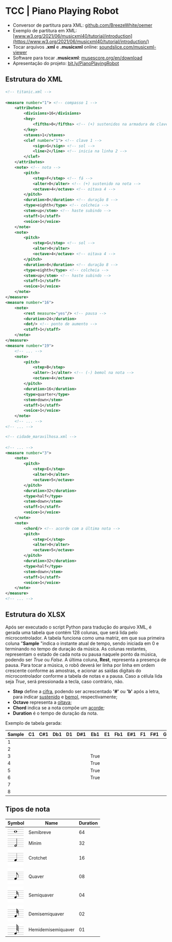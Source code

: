 # TCC | Piano Playing Robot

- Conversor de partitura para XML: [github.com/BreezeWhite/oemer](https://github.com/BreezeWhite/oemer)
- Exemplo de partitura em XML: [www.w3.org/2021/06/musicxml40/tutorial/introduction](https://www.w3.org/2021/06/musicxml40/tutorial/introduction/)
- Tocar arquivos **.xml** e **.musicxml** online: [soundslice.com/musicxml-viewer](https://www.soundslice.com/musicxml-viewer/)
- Software para tocar **.musicxml**: [musescore.org/en/download](https://musescore.org/en/download)
- Apresentação do projeto: [bit.ly/PianoPlayingRobot](https://bit.ly/PianoPlayingRobot)

## Estrutura do **XML**
``` xml
<!-- titanic.xml -->

<measure number="1"> <!-- compasso 1 -->
    <attributes>
        <divisions>16</divisions>
        <key>
            <fifths>0</fifths> <!-- (+) sustenidos na armadura de clave -->
        </key>
        <staves>1</staves>
        <clef number="1"> <!-- clave 1 -->
            <sign>G</sign> <!-- sol -->
            <line>2</line> <!-- inicia na linha 2 -->
        </clef>
    </attributes>
    <note> <!-- nota -->
        <pitch>
            <step>F</step> <!-- fá -->
            <alter>0</alter> <!-- (+) sustenido na nota -->
            <octave>4</octave> <!-- oitava 4 -->
        </pitch>
        <duration>8</duration> <!-- duração 8 -->
        <type>eighth</type> <!-- colcheia -->
        <stem>up</stem> <!-- haste subindo -->
        <staff>1</staff>
        <voice>1</voice>
    </note>
    <note>
        <pitch>
            <step>G</step> <!-- sol -->
            <alter>0</alter>
            <octave>4</octave> <!-- oitava 4 -->
        </pitch>
        <duration>8</duration> <!-- duração 8 -->
        <type>eighth</type> <!-- colcheia -->
        <stem>up</stem> <!-- haste subindo -->
        <staff>1</staff>
        <voice>1</voice>
    </note>
</measure>
<measure number="16">
    <note>
        <rest measure="yes"/> <!-- pausa -->
        <duration>24</duration>
        <dot/> <!-- ponto de aumento -->
        <staff>1</staff>
    </note>
</measure>
<measure number="19">
    <!-- ... -->
    <note>
        <pitch>
            <step>B</step>
            <alter>-1</alter> <!-- (-) bemol na nota -->
            <octave>4</octave>
        </pitch>
        <duration>16</duration>
        <type>quarter</type>
        <stem>down</stem>
        <staff>1</staff>
        <voice>1</voice>
    </note>
    <!-- ... -->
<!-- ... -->
```
``` xml
<!-- cidade_maravilhosa.xml -->

<!-- ... -->
<measure number="3">
    <note>
        <pitch>
            <step>E</step>
            <alter>0</alter>
            <octave>5</octave>
        </pitch>
        <duration>32</duration>
        <type>half</type>
        <stem>down</stem>
        <staff>1</staff>
        <voice>1</voice>
    </note>
    <note>
        <chord/> <!-- acorde com a última nota -->
        <pitch>
            <step>C</step>
            <alter>0</alter>
            <octave>5</octave>
        </pitch>
        <duration>32</duration>
        <type>half</type>
        <stem>down</stem>
        <staff>1</staff>
        <voice>1</voice>
    </note>
</measure>
<!-- ... -->

```

## Estrutura do **XLSX**
Após ser executado o script Python para tradução do arquivo XML, é gerada uma tabela que contém 128 colunas, que será lida pelo microcontrolador.
A tabela funciona como uma matriz, em que sua primeira coluna "**Sample** "indica o instante atual de tempo, sendo iniciada em 0 e terminando no tempo de duração da música. As colunas restantes, representam o estado de cada nota ou pausa naquele ponto da música, podendo ser _True_ ou _False_. A última coluna, **Rest**, representa a presença de pausa.
Para tocar a música, o robô deverá ler linha por linha em ordem crescente conforme as amostras, e acionar as saídas digitais do microcontrolador conforme a tabela de notas e a pausa. Caso a célula lida seja _True_, será pressionada a tecla, caso contrário, não.

- **Step** define a [cifra](https://pt.wikipedia.org/wiki/Cifra_(música)), podendo ser acrescentado **'#'** ou **'b'** após a letra, para indicar [sustenido](https://pt.wikipedia.org/wiki/Sustenido) e [bemol](https://pt.wikipedia.org/wiki/Bemol), respectivamente;
- **Octave** representa a [oitava](https://pt.wikipedia.org/wiki/Oitava);
- **Chord** indica se a nota compõe um [acorde](https://pt.wikipedia.org/wiki/Acorde);
- **Duration** é o tempo de duração da nota.

Exemplo de tabela gerada:

| Sample | C1 | C#1 | Db1 | D1 | D#1 | Eb1  | E1 | Fb1 | E#1 | F1 | F#1 | Gb1 | G1 | G#1  | Ab1 | A1 | A#1 | Bb1 | B1 | Cb1 | B#1 | ... | Rest |
|--------|----|-----|-----|----|-----|------|----|-----|-----|----|-----|-----|----|------|-----|----|-----|-----|----|-----|-----|-----|------|
| 1      |    |     |     |    |     |      |    |     |     |    |     |     |    |      |     |    |     |     |    |     |     |     | True |
| 2      |    |     |     |    |     |      |    |     |     |    |     |     |    |      |     |    |     |     |    |     |     |     | True |
| 3      |    |     |     |    |     | True |    |     |     |    |     |     |    |      |     |    |     |     |    |     |     |     | True |
| 4      |    |     |     |    |     | True |    |     |     |    |     |     |    |      |     |    |     |     |    |     |     |     | True |
| 5      |    |     |     |    |     | True |    |     |     |    |     |     |    | True |     |    |     |     |    |     |     |     |      |
| 6      |    |     |     |    |     | True |    |     |     |    |     |     |    | True |     |    |     |     |    |     |     |     |      |
| 7      |    |     |     |    |     |      |    |     |     |    |     |     |    | True |     |    |     |     |    |     |     |     |      |
| 8      |    |     |     |    |     |      |    |     |     |    |     |     |    | True |     |    |     |     |    |     |     |     |      |

## Tipos de nota
| Symbol                                             | Name               | Duration |
|----------------------------------------------------|--------------------|----------|
| <img src="docs\semibreve.svg" width="50">          | Semibreve          | 64       |
| <img src="docs\minim.svg" width="50">              | Minim              | 32       |
| <img src="docs\crotchet.svg" width="50">           | Crotchet           | 16       |
| <img src="docs\quaver.svg" width="50">             | Quaver             | 08       |
| <img src="docs\semiquaver.svg" width="50">         | Semiquaver         | 04       |
| <img src="docs\demisemiquaver.svg" width="50">     | Demisemiquaver     | 02       |
| <img src="docs\hemidemisemiquaver.svg" width="50"> | Hemidemisemiquaver | 01       |
